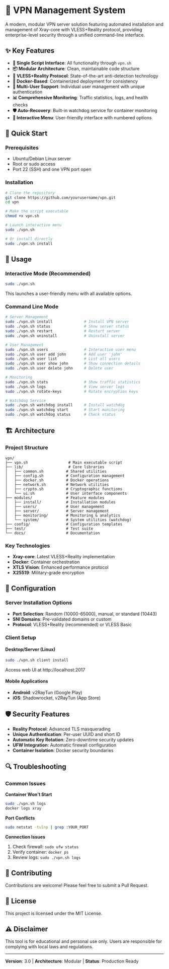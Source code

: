 # 🚀 VPN Management System

A modern, modular VPN server solution featuring automated installation and management of Xray-core with VLESS+Reality protocol, providing enterprise-level security through a unified command-line interface.

## ✨ Key Features

- **🎯 Single Script Interface**: All functionality through `vpn.sh`
- **📦 Modular Architecture**: Clean, maintainable code structure
- **🔐 VLESS+Reality Protocol**: State-of-the-art anti-detection technology
- **🐳 Docker-Based**: Containerized deployment for consistency
- **👥 Multi-User Support**: Individual user management with unique authentication
- **📊 Comprehensive Monitoring**: Traffic statistics, logs, and health checks
- **🛡️ Auto-Recovery**: Built-in watchdog service for container monitoring
- **🎨 Interactive Menu**: User-friendly interface with numbered options

## 🚀 Quick Start

### Prerequisites

- Ubuntu/Debian Linux server
- Root or sudo access
- Port 22 (SSH) and one VPN port open

### Installation

```bash
# Clone the repository
git clone https://github.com/yourusername/vpn.git
cd vpn

# Make the script executable
chmod +x vpn.sh

# Launch interactive menu
sudo ./vpn.sh

# Or install directly
sudo ./vpn.sh install
```

## 📖 Usage

### Interactive Mode (Recommended)

```bash
sudo ./vpn.sh
```

This launches a user-friendly menu with all available options.

### Command Line Mode

```bash
# Server Management
sudo ./vpn.sh install              # Install VPN server
sudo ./vpn.sh status               # Show server status
sudo ./vpn.sh restart              # Restart server
sudo ./vpn.sh uninstall            # Uninstall server

# User Management
sudo ./vpn.sh users                # Interactive user menu
sudo ./vpn.sh user add john        # Add user 'john'
sudo ./vpn.sh user list            # List all users
sudo ./vpn.sh user show john       # Show connection details
sudo ./vpn.sh user delete john     # Delete user

# Monitoring
sudo ./vpn.sh stats                # Show traffic statistics
sudo ./vpn.sh logs                 # View server logs
sudo ./vpn.sh rotate-keys          # Rotate encryption keys

# Watchdog Service
sudo ./vpn.sh watchdog install     # Install watchdog
sudo ./vpn.sh watchdog start       # Start monitoring
sudo ./vpn.sh watchdog status      # Check status
```

## 🏗️ Architecture

### Project Structure

```
vpn/
├── vpn.sh                  # Main executable script
├── lib/                    # Core libraries
│   ├── common.sh          # Shared utilities
│   ├── config.sh          # Configuration management
│   ├── docker.sh          # Docker operations
│   ├── network.sh         # Network utilities
│   ├── crypto.sh          # Cryptographic functions
│   └── ui.sh              # User interface components
├── modules/               # Feature modules
│   ├── install/           # Installation modules
│   ├── users/             # User management
│   ├── server/            # Server management
│   ├── monitoring/        # Monitoring & analytics
│   └── system/            # System utilities (watchdog)
├── config/                # Configuration templates
├── test/                  # Test suite
└── docs/                  # Documentation
```

### Key Technologies

- **Xray-core**: Latest VLESS+Reality implementation
- **Docker**: Container orchestration
- **XTLS Vision**: Enhanced performance protocol
- **X25519**: Military-grade encryption

## 🔧 Configuration

### Server Installation Options

- **Port Selection**: Random (10000-65000), manual, or standard (10443)
- **SNI Domains**: Pre-validated domains or custom
- **Protocol**: VLESS+Reality (recommended) or VLESS Basic

### Client Setup

#### Desktop/Server (Linux)
```bash
sudo ./vpn.sh client install
```
Access web UI at http://localhost:2017

#### Mobile Applications
- **Android**: v2RayTun (Google Play)
- **iOS**: Shadowrocket, v2RayTun (App Store)

## 🛡️ Security Features

- **Reality Protocol**: Advanced TLS masquerading
- **Unique Authentication**: Per-user UUID and short ID
- **Automatic Key Rotation**: Zero-downtime security updates
- **UFW Integration**: Automatic firewall configuration
- **Container Isolation**: Docker security boundaries

## 🔍 Troubleshooting

### Common Issues

**Container Won't Start**
```bash
sudo ./vpn.sh logs
docker logs xray
```

**Port Conflicts**
```bash
sudo netstat -tulnp | grep :YOUR_PORT
```

**Connection Issues**
1. Check firewall: `sudo ufw status`
2. Verify container: `docker ps`
3. Review logs: `sudo ./vpn.sh logs`

## 🤝 Contributing

Contributions are welcome! Please feel free to submit a Pull Request.

## 📝 License

This project is licensed under the MIT License.

## ⚠️ Disclaimer

This tool is for educational and personal use only. Users are responsible for complying with local laws and regulations.

---

**Version**: 3.0 | **Architecture**: Modular | **Status**: Production Ready